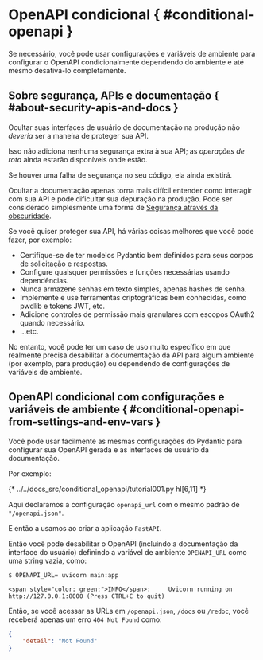 # OpenAPI condicional { #conditional-openapi }

Se necessário, você pode usar configurações e variáveis de ambiente para configurar o OpenAPI condicionalmente dependendo do ambiente e até mesmo desativá-lo completamente.

## Sobre segurança, APIs e documentação { #about-security-apis-and-docs }

Ocultar suas interfaces de usuário de documentação na produção não *deveria* ser a maneira de proteger sua API.

Isso não adiciona nenhuma segurança extra à sua API; as *operações de rota* ainda estarão disponíveis onde estão.

Se houver uma falha de segurança no seu código, ela ainda existirá.

Ocultar a documentação apenas torna mais difícil entender como interagir com sua API e pode dificultar sua depuração na produção. Pode ser considerado simplesmente uma forma de <a href="https://en.wikipedia.org/wiki/Security_through_obscurity" class="external-link" target="_blank">Segurança através da obscuridade</a>.

Se você quiser proteger sua API, há várias coisas melhores que você pode fazer, por exemplo:

* Certifique-se de ter modelos Pydantic bem definidos para seus corpos de solicitação e respostas.
* Configure quaisquer permissões e funções necessárias usando dependências.
* Nunca armazene senhas em texto simples, apenas hashes de senha.
* Implemente e use ferramentas criptográficas bem conhecidas, como pwdlib e tokens JWT, etc.
* Adicione controles de permissão mais granulares com escopos OAuth2 quando necessário.
* ...etc.

No entanto, você pode ter um caso de uso muito específico em que realmente precisa desabilitar a documentação da API para algum ambiente (por exemplo, para produção) ou dependendo de configurações de variáveis de ambiente.

## OpenAPI condicional com configurações e variáveis de ambiente { #conditional-openapi-from-settings-and-env-vars }

Você pode usar facilmente as mesmas configurações do Pydantic para configurar sua OpenAPI gerada e as interfaces de usuário da documentação.

Por exemplo:

{* ../../docs_src/conditional_openapi/tutorial001.py hl[6,11] *}

Aqui declaramos a configuração `openapi_url` com o mesmo padrão de `"/openapi.json"`.

E então a usamos ao criar a aplicação `FastAPI`.

Então você pode desabilitar o OpenAPI (incluindo a documentação da interface do usuário) definindo a variável de ambiente `OPENAPI_URL` como uma string vazia, como:

<div class="termy">

```console
$ OPENAPI_URL= uvicorn main:app

<span style="color: green;">INFO</span>:     Uvicorn running on http://127.0.0.1:8000 (Press CTRL+C to quit)
```

</div>

Então, se você acessar as URLs em `/openapi.json`, `/docs` ou `/redoc`, você receberá apenas um erro `404 Not Found` como:

```JSON
{
    "detail": "Not Found"
}
```
